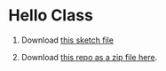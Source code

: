 # Hello Class

1. Download [this sketch file](https://www.dropbox.com/sh/33uiqskjt3iscz9/AADMAyFJdYKdyE6tHjNKRNnMa?dl=0)

2. Download [this repo as a zip file here](https://github.com/patshiu/hello/archive/master.zip).
